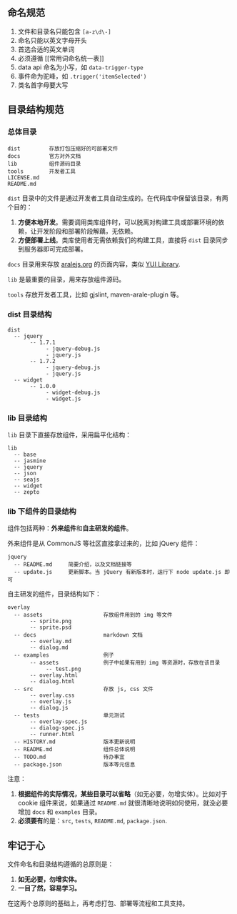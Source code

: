 ## 命名规范

1. 文件和目录名只能包含 `[a-z\d\-]`
1. 命名只能以英文字母开头
1. 首选合适的英文单词
1. 必须遵循 [[常用词命名统一表]]
1. data api 命名为小写，如 `data-trigger-type`
1. 事件命为驼峰，如 `.trigger('itemSelected')`
1. 类名首字母要大写


## 目录结构规范

### 总体目录

````
dist         存放打包压缩好的可部署文件
docs         官方对外文档
lib          组件源码目录
tools        开发者工具
LICENSE.md
README.md
````

`dist` 目录中的文件是通过开发者工具自动生成的。在代码库中保留该目录，有两个目的：

1. **方便本地开发**。需要调用类库组件时，可以脱离对构建工具或部署环境的依赖，让开发阶段和部署阶段解藕，无依赖。
1. **方便部署上线**。类库使用者无需依赖我们的构建工具，直接将 `dist` 目录同步到服务器即可完成部署。

`docs` 目录用来存放 [aralejs.org](http://aralejs.org/) 的页面内容，类似 [YUI Library](http://yuilibrary.com/).

`lib` 是最重要的目录，用来存放组件源码。

`tools` 存放开发者工具，比如 gjslint, maven-arale-plugin 等。


### dist 目录结构

````
dist
  -- jquery
       -- 1.7.1
            - jquery-debug.js
            - jquery.js
       -- 1.7.2
            - jquery-debug.js
            - jquery.js
  -- widget
       -- 1.0.0
            - widget-debug.js
            - widget.js
````


### lib 目录结构

`lib` 目录下直接存放组件，采用扁平化结构：

````
lib
  -- base
  -- jasmine
  -- jquery
  -- json
  -- seajs
  -- widget
  -- zepto 
````


### lib 下组件的目录结构

组件包括两种：**外来组件**和**自主研发的组件**。

外来组件是从 CommonJS 等社区直接拿过来的，比如 jQuery 组件：

````
jquery
  -- README.md     简要介绍，以及文档链接等
  -- update.js     更新脚本。当 jQuery 有新版本时，运行下 node update.js 即可
````

自主研发的组件，目录结构如下：

````
overlay
  -- assets                   存放组件用到的 img 等文件
       -- sprite.png
       -- sprite.psd
  -- docs                     markdown 文档
       -- overlay.md
       -- dialog.md
  -- examples                 例子
       -- assets              例子中如果有用到 img 等资源时，存放在该目录
            -- test.png
       -- overlay.html
       -- dialog.html
  -- src                      存放 js, css 文件
       -- overlay.css
       -- overlay.js
       -- dialog.js
  -- tests                    单元测试
       -- overlay-spec.js
       -- dialog-spec.js
       -- runner.html
  -- HISTORY.md               版本更新说明
  -- README.md                组件总体说明
  -- TODO.md                  待办事宜
  -- package.json             版本等元信息
````

注意：

1. **根据组件的实际情况，某些目录可以省略**（如无必要，勿增实体）。比如对于 cookie 组件来说，如果通过 `README.md` 就很清晰地说明如何使用，就没必要增加 `docs` 和 `examples` 目录。
1. **必须要有**的是：`src`, `tests`, `README.md`, `package.json`.


## 牢记于心

文件命名和目录结构遵循的总原则是：

1. **如无必要，勿增实体。**
1. **一目了然，容易学习。**

在这两个总原则的基础上，再考虑打包、部署等流程和工具支持。
